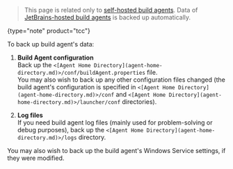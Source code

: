 [//]: # (title: Backing up Build Agent's Data)
[//]: # (auxiliary-id: Backing up Build Agent's Data)

>This page is related only to [self-hosted build agents](teamcity-cloud-subscription-and-licensing.md#cloud-self-hosted-agents). Data of [JetBrains-hosted build agents](teamcity-cloud-subscription-and-licensing.md#cloud-jb-hosted-agents) is backed up automatically.
>
{type="note" product="tcc"}

To back up build agent's data:
	
1. __Build Agent configuration__   
Back up the `<[Agent Home Directory](agent-home-directory.md)>/conf/buildAgent.properties` file.   
You may also wish to back up any other configuration files changed (the build agent's configuration is specified in `<[Agent Home Directory](agent-home-directory.md)>/conf` and `<[Agent Home Directory](agent-home-directory.md)>/launcher/conf` directories).
	
2. __Log files__   
If you need build agent log files (mainly used for problem-solving or debug purposes), back up the `<[Agent Home Directory](agent-home-directory.md)>/logs` directory.

<note>

You may also wish to back up the build agent's Windows Service settings, if they were modified.
</note>
